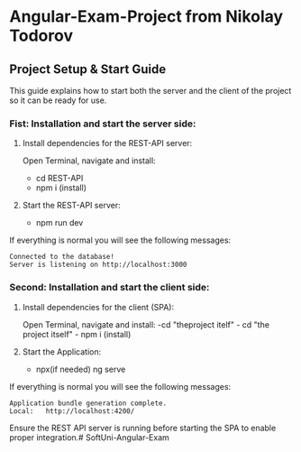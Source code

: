 # Angular-Exam-Project from Nikolay Todorov

## Project Setup & Start Guide

This guide explains how to start both the server and the client of the project so it can be ready for use.

### Fist: Installation and start the server side:

1. Install dependencies for the REST-API server:

    Open Terminal, navigate and install:
    - cd REST-API
    - npm i (install)

2. Start the REST-API server:
    - npm run dev

If everything is normal you will see the following messages:

    Connected to the database!
    Server is listening on http://localhost:3000
    

### Second: Installation and start the client side:

1. Install dependencies for the client (SPA):

    Open Terminal, navigate and install:
   -cd "theproject itelf"
        - cd "the project itself"
        - npm i (install)

3. Start the Application:
    - npx(if needed) ng serve

If everything is normal you will see the following messages:

    Application bundle generation complete.
    Local:   http://localhost:4200/

Ensure the REST API server is running before starting the SPA to enable proper integration.# SoftUni-Angular-Exam
